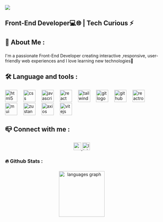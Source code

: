 <div>
  <img style="100%" src="https://capsule-render.vercel.app/api?type=rect&height=100&section=header&reversal=false&text=Hi%20there%20%F0%9F%91%8B%20I'm%20negin%20Zolghadr&fontSize=35&fontColor=FFFFFF&fontAlign=50&fontAlignY=50&stroke=-&animation=fadeIn&descSize=20&descAlign=50&descAlignY=50&textBg=false&color=gradient"  />
</div>

###

<h2 align="left">Front-End Developer💻🌐 | Tech Curious ⚡</h2>

 ###

<h2 align="left">🌟  About Me :</h2>

###

<p align="left" font-size="20px">I'm a passionate Front-End Developer creating interactive ,responsive, user-friendly web experiences and I love learning new technologies🚀</p>

###

<h2 align="left">🛠 Language and tools :</h2>

###

<div align="left">
  <img src="https://cdn.jsdelivr.net/gh/devicons/devicon/icons/html5/html5-original.svg" height="40" alt="html5 logo"  />
  <img width="12" />
  <img src="https://cdn.jsdelivr.net/gh/devicons/devicon/icons/css3/css3-original.svg" height="40" alt="css logo"  />
  <img width="12" />
  <img src="https://cdn.jsdelivr.net/gh/devicons/devicon/icons/javascript/javascript-original.svg" height="40" alt="javascript logo"  />
  <img width="12" />
  <img src="https://cdn.jsdelivr.net/gh/devicons/devicon/icons/react/react-original.svg" height="40" alt="react logo"  />
  <img width="12" />
  <img src="https://cdn.simpleicons.org/tailwindcss/06B6D4" height="40" alt="tailwindcss logo"  />
  <img width="12" />
  <img src="https://cdn.jsdelivr.net/gh/devicons/devicon/icons/git/git-original.svg" height="40" alt="git logo"  />
  <img width="12" />
  <img src="https://cdn.jsdelivr.net/gh/devicons/devicon/icons/github/github-original.svg" height="40" alt="github logo"  />
  <img width="12" />
  <img src="https://cdn.jsdelivr.net/gh/devicons/devicon@latest/icons/reactrouter/reactrouter-original.svg" height="40" alt="reactrouter logo"/>
  <img width="12" />
  <img src="https://cdn.jsdelivr.net/gh/devicons/devicon@latest/icons/materialui/materialui-plain.svg" height="40" alt="mui logo"/>
  <img width="12" />
  <img src="https://cdn.jsdelivr.net/gh/devicons/devicon@latest/icons/zustand/zustand-original.svg" height="40" alt="zustand logo"/>
  <img width="12" />
  <img src="https://cdn.jsdelivr.net/gh/devicons/devicon@latest/icons/axios/axios-plain.svg" height="40" alt="axios logo"/>
  <img width="12" />
  <img src="https://cdn.jsdelivr.net/gh/devicons/devicon@latest/icons/vitejs/vitejs-original.svg" height="40" alt="vitejs logo"/>
  <img width="12" />

</div>

###

<h2 align="left">📪 Connect with me :</h2>

###

<div align="center">
  <a href="zahra.zolghadr.dev@gmail.com" target="_blank">
    <img src="https://img.shields.io/static/v1?message=Gmail&logo=gmail&label=&color=D14836&logoColor=white&labelColor=&style=plastic" height="25" alt="gmail logo"  />
  </a>
  <a href="https://www.linkedin.com/in/zahra-zolghadr-a0642838b" target="_blank">
    <img src="https://img.shields.io/static/v1?message=LinkedIn&logo=linkedin&label=&color=0077B5&logoColor=white&labelColor=&style=plastic" height="25" alt="linkedin logo"  />
  </a>
</div>

###

<h3 align="left">🔥  Github Stats :</h3>

###

<div align="center">
  <img src="https://github-readme-stats.vercel.app/api/top-langs?username=neginzdr&locale=en&hide_title=false&layout=compact&card_width=320&langs_count=5&theme=dracula&hide_border=false&order=2" height="150" alt="languages graph"  />
</div>

###
